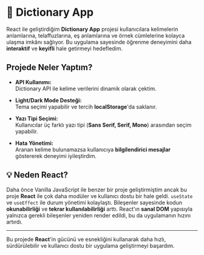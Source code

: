 # 🎉 Dictionary App

React ile geliştirdiğim **Dictionary App** projesi kullanıcılara kelimelerin anlamlarına, telaffuzlarına, eş anlamlarına ve örnek cümlelerine kolayca ulaşma imkânı sağlıyor. Bu uygulama sayesinde öğrenme deneyimini daha **interaktif** ve **keyifli** hale getirmeyi hedefledim.

## Projede Neler Yaptım?

- **API Kullanımı:**  
  Dictionary API ile kelime verilerini dinamik olarak çektim.

- **Light/Dark Mode Desteği:**  
  Tema seçimi yapabilir ve tercih **localStorage**'da saklanır.

- **Yazı Tipi Seçimi:**  
  Kullanıcılar üç farklı yazı tipi (**Sans Serif, Serif, Mono**) arasından seçim yapabilir.

- **Hata Yönetimi:**  
  Aranan kelime bulunamazsa kullanıcıya **bilgilendirici mesajlar** göstererek deneyimi iyileştirdim.

## 💡 Neden React?

Daha önce Vanilla JavaScript ile benzer bir proje geliştirmiştim ancak bu proje **React** ile çok daha modüler ve kullanıcı dostu bir hale geldi. `useState` ve `useEffect` ile durum yönetimi kolaylaştı. Bileşenler sayesinde kodun **okunabilirliği** ve **tekrar kullanılabilirliği** arttı. React'ın **sanal DOM** yapısıyla yalnızca gerekli bileşenler yeniden render edildi, bu da uygulamanın hızını artırdı.

---

Bu projede **React**'in gücünü ve esnekliğini kullanarak daha hızlı, sürdürülebilir ve kullanıcı dostu bir uygulama geliştirmeyi başardım. 
